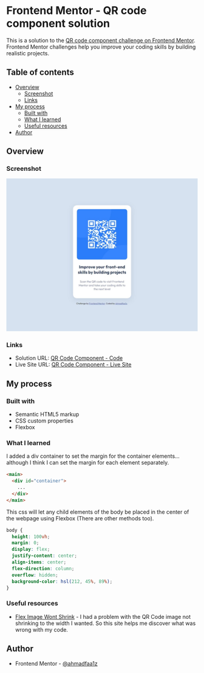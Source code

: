 # Frontend Mentor - QR code component solution

This is a solution to the [QR code component challenge on Frontend Mentor](https://www.frontendmentor.io/challenges/qr-code-component-iux_sIO_H). Frontend Mentor challenges help you improve your coding skills by building realistic projects. 

## Table of contents

- [Overview](#overview)
  - [Screenshot](#screenshot)
  - [Links](#links)
- [My process](#my-process)
  - [Built with](#built-with)
  - [What I learned](#what-i-learned)
  - [Useful resources](#useful-resources)
- [Author](#author)

## Overview

### Screenshot

![](./images/screenshot-qr-code-component.jpeg)

### Links

- Solution URL: [QR Code Component - Code](https://github.com/ahmadfaa1z/Frontend-Mentor-Challenges/tree/master/qr-code-component)
- Live Site URL: [QR Code Component - Live Site](https://ahmadfaa1z.github.io/Frontend-Mentor-Challenges/qr-code-component/index.html)

## My process

### Built with
- Semantic HTML5 markup
- CSS custom properties
- Flexbox

### What I learned

I added a div container to set the margin for the container elements... although I think I can set the margin for each element separately.
```html
<main>
  <div id="container">
    ...
  </div>
</main>
```
This css will let any child elements of the body be placed in the center of the webpage using Flexbox (There are other methods too).
```css
body {
  height: 100vh;
  margin: 0;
  display: flex;
  justify-content: center;
  align-items: center;
  flex-direction: column;
  overflow: hidden;
  background-color: hsl(212, 45%, 89%);
}
```

### Useful resources

- [Flex Image Wont Shrink](https://stackoverflow.com/questions/50542773/flex-image-wont-shrink-with-screen-size-when-container-is-a-hyperlink) - I had a problem with the QR Code image not shrinking to the width I wanted. So this site helps me discover what was wrong with my code.

## Author
- Frontend Mentor - [@ahmadfaa1z](https://www.frontendmentor.io/profile/ahmadfaa1z)